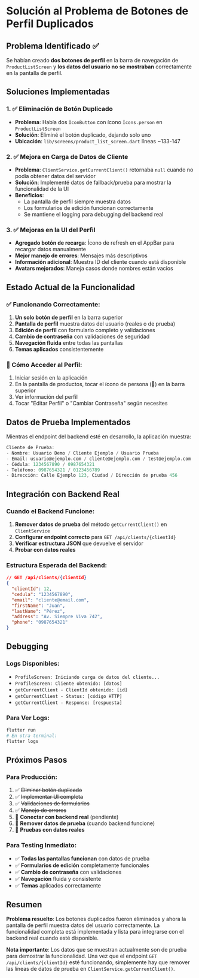 # Solución al Problema de Botones de Perfil Duplicados

## Problema Identificado ✅

Se habían creado **dos botones de perfil** en la barra de navegación de `ProductListScreen` y **los datos del usuario no se mostraban** correctamente en la pantalla de perfil.

## Soluciones Implementadas

### 1. ✅ Eliminación de Botón Duplicado
- **Problema**: Había dos `IconButton` con ícono `Icons.person` en `ProductListScreen`
- **Solución**: Eliminé el botón duplicado, dejando solo uno
- **Ubicación**: `lib/screens/product_list_screen.dart` líneas ~133-147

### 2. ✅ Mejora en Carga de Datos de Cliente
- **Problema**: `ClientService.getCurrentClient()` retornaba `null` cuando no podía obtener datos del servidor
- **Solución**: Implementé datos de fallback/prueba para mostrar la funcionalidad de la UI
- **Beneficios**:
  - La pantalla de perfil siempre muestra datos
  - Los formularios de edición funcionan correctamente
  - Se mantiene el logging para debugging del backend real

### 3. ✅ Mejoras en la UI del Perfil
- **Agregado botón de recarga**: Ícono de refresh en el AppBar para recargar datos manualmente
- **Mejor manejo de errores**: Mensajes más descriptivos
- **Información adicional**: Muestra ID del cliente cuando está disponible
- **Avatars mejorados**: Maneja casos donde nombres están vacíos

## Estado Actual de la Funcionalidad

### ✅ Funcionando Correctamente:
1. **Un solo botón de perfil** en la barra superior
2. **Pantalla de perfil** muestra datos del usuario (reales o de prueba)
3. **Edición de perfil** con formulario completo y validaciones
4. **Cambio de contraseña** con validaciones de seguridad
5. **Navegación fluida** entre todas las pantallas
6. **Temas aplicados** consistentemente

### 📱 Cómo Acceder al Perfil:
1. Iniciar sesión en la aplicación
2. En la pantalla de productos, tocar el ícono de persona (👤) en la barra superior
3. Ver información del perfil
4. Tocar "Editar Perfil" o "Cambiar Contraseña" según necesites

## Datos de Prueba Implementados

Mientras el endpoint del backend esté en desarrollo, la aplicación muestra:

```dart
Cliente de Prueba:
- Nombre: Usuario Demo / Cliente Ejemplo / Usuario Prueba
- Email: usuario@ejemplo.com / cliente@ejemplo.com / test@ejemplo.com
- Cédula: 1234567890 / 0987654321
- Teléfono: 0987654321 / 0123456789
- Dirección: Calle Ejemplo 123, Ciudad / Dirección de prueba 456
```

## Integración con Backend Real

### Cuando el Backend Funcione:
1. **Remover datos de prueba** del método `getCurrentClient()` en `ClientService`
2. **Configurar endpoint correcto** para `GET /api/clients/{clientId}`
3. **Verificar estructura JSON** que devuelve el servidor
4. **Probar con datos reales**

### Estructura Esperada del Backend:

```json
// GET /api/clients/{clientId}
{
  "clientId": 12,
  "cedula": "1234567890",
  "email": "cliente@email.com",
  "firstName": "Juan", 
  "lastName": "Pérez",
  "address": "Av. Siempre Viva 742",
  "phone": "0987654321"
}
```

## Debugging

### Logs Disponibles:
- `ProfileScreen: Iniciando carga de datos del cliente...`
- `ProfileScreen: Cliente obtenido: [datos]`
- `getCurrentClient - ClientId obtenido: [id]`
- `getCurrentClient - Status: [código HTTP]`
- `getCurrentClient - Response: [respuesta]`

### Para Ver Logs:
```bash
flutter run
# En otra terminal:
flutter logs
```

## Próximos Pasos

### Para Producción:
1. ✅ ~~Eliminar botón duplicado~~
2. ✅ ~~Implementar UI completa~~
3. ✅ ~~Validaciones de formularios~~
4. ✅ ~~Manejo de errores~~
5. 🔄 **Conectar con backend real** (pendiente)
6. 🔄 **Remover datos de prueba** (cuando backend funcione)
7. 🔄 **Pruebas con datos reales**

### Para Testing Inmediato:
- ✅ **Todas las pantallas funcionan** con datos de prueba
- ✅ **Formularios de edición** completamente funcionales
- ✅ **Cambio de contraseña** con validaciones
- ✅ **Navegación** fluida y consistente
- ✅ **Temas** aplicados correctamente

## Resumen

**Problema resuelto**: Los botones duplicados fueron eliminados y ahora la pantalla de perfil muestra datos del usuario correctamente. La funcionalidad completa está implementada y lista para integrarse con el backend real cuando esté disponible.

**Nota importante**: Los datos que se muestran actualmente son de prueba para demostrar la funcionalidad. Una vez que el endpoint `GET /api/clients/{clientId}` esté funcionando, simplemente hay que remover las líneas de datos de prueba en `ClientService.getCurrentClient()`.
